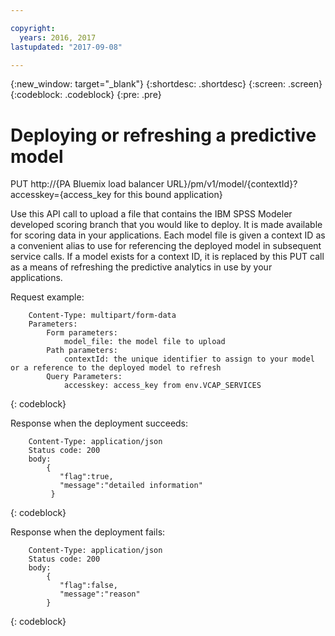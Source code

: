 ```yaml
---

copyright:
  years: 2016, 2017
lastupdated: "2017-09-08"

---
```


{:new_window: target="_blank"}
{:shortdesc: .shortdesc}
{:screen: .screen}
{:codeblock: .codeblock}
{:pre: .pre}

# Deploying or refreshing a predictive model


PUT http://{PA Bluemix load balancer
URL}/pm/v1/model/{contextId}?accesskey={access_key for this bound
application}

Use this API call to upload a file that contains the IBM SPSS
Modeler developed scoring branch that you would like to deploy.
It is made available for scoring data in your applications. Each
model file is given a context ID as a convenient alias to use for
referencing the deployed model in subsequent service calls. If a
model exists for a context ID, it is replaced by this PUT call as
a means of refreshing the predictive analytics in use by your
applications.

Request example:

```
    Content-Type: multipart/form-data
    Parameters:
        Form parameters:
            model_file: the model file to upload
        Path parameters:
            contextId: the unique identifier to assign to your model or a reference to the deployed model to refresh
        Query Parameters:
            accesskey: access_key from env.VCAP_SERVICES
```
{: codeblock}

Response when the deployment succeeds:

```
    Content-Type: application/json
    Status code: 200
    body:
        {
           "flag":true, 
           "message":"detailed information"  
         }
```
{: codeblock}

Response when the deployment fails:

```
    Content-Type: application/json
    Status code: 200
    body:
        {
           "flag":false, 
           "message":"reason"
        }
```
{: codeblock}